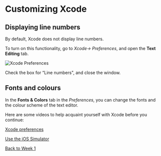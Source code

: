 # Customizing Xcode

## Displaying line numbers

By default, Xcode does not display line numbers.

To turn on this functionality, go to *Xcode-> Preferences*, and open the **Text Editing** tab.

![Xcode Preferences](/F2020/assets/img/text-editing.png)

Check the box for “Line numbers", and close the window.

## Fonts and colours

In the **Fonts & Colors** tab in the *Preferences*, you can change the fonts and the colour scheme of the text editor.

Here are some videos to help acquaint yourself with Xcode before you continue:

[Xcode preferences <Badge text='Linkedin Learning'/>](https://www.linkedin.com/learning/ios-13-development-essential-training-1-fundamentals-ui-and-architecture/xcode-preferences?u=2199673)

[Use the iOS Simulator <Badge text='Linkedin Learning'/>](https://www.linkedin.com/learning/ios-13-development-essential-training-1-fundamentals-ui-and-architecture/use-the-ios-simulator?u=2199673)

[Back to Week 1](https://mad9137.github.io/F2020/modules/week1/#during-class)

